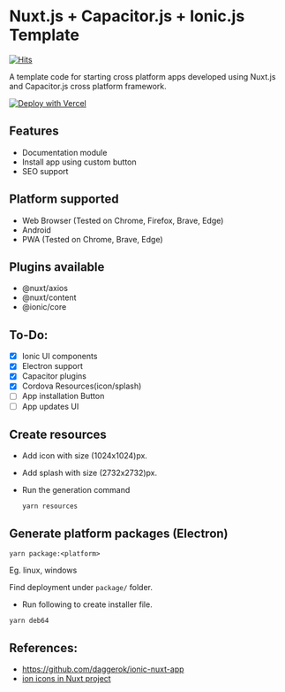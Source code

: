 # Nuxt.js + Capacitor.js + Ionic.js Template

[![Hits](https://hits.seeyoufarm.com/api/count/incr/badge.svg?url=https%3A%2F%2Fgithub.com%2FMexsonFernandes%2Fnuxt-capacitor-app&count_bg=%231F83DB&title_bg=%23555555&icon=&icon_color=%23E7E7E7&title=visitor+count&edge_flat=false)](https://hits.seeyoufarm.com)

A template code for starting cross platform apps developed using Nuxt.js and Capacitor.js cross platform framework.

[![Deploy with Vercel](https://vercel.com/button)](https://vercel.com/new/git/external?repository-url=https%3A%2F%2Fgithub.com%2FMexsonFernandes%2Fnuxt-capacitor-app)

## Features

- Documentation module
- Install app using custom button
- SEO support

## Platform supported

- Web Browser (Tested on Chrome, Firefox, Brave, Edge)
- Android
- PWA (Tested on Chrome, Brave, Edge)

## Plugins available

- @nuxt/axios
- @nuxt/content
- @ionic/core

## To-Do:

- [x] Ionic UI components
- [x] Electron support
- [x] Capacitor plugins
- [x] Cordova Resources(icon/splash)
- [ ] App installation Button
- [ ] App updates UI

## Create resources

- Add icon with size (1024x1024)px.
- Add splash with size (2732x2732)px.
- Run the generation command

  `yarn resources`

## Generate platform packages (Electron)

`yarn package:<platform>`

Eg. linux, windows

Find deployment under `package/` folder.

- Run following to create installer file.

`yarn deb64`

## References:

- https://github.com/daggerok/ionic-nuxt-app
- [ion icons in Nuxt project](https://yasminzy.com/nuxt/ionicons/)
